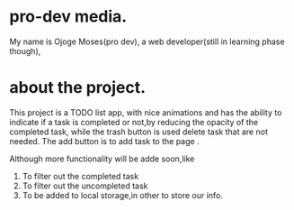 # pro-dev media.
My name is Ojoge Moses(pro dev), a web developer(still in learning phase though),

# about the project.
This project is a TODO list app, with nice animations and has the ability to indicate if a task is completed or not,by reducing the opacity of the completed task, while the trash button is used delete task that are not needed.
  The add button is to add task to the page .


Although more functionality will be adde soon,like

1. To filter out the completed task
2. To filter out the uncompleted task
3. To be added to local storage,in other to store our info.